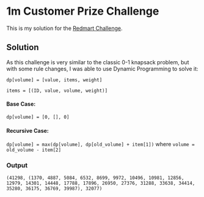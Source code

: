 # 1m Customer Prize Challenge

This is my solution for the [Redmart Challenge](http://geeks.redmart.com/2015/10/26/1000000th-customer-prize-another-programming-challenge/).

## Solution

As this challenge is very similar to the classic 0-1 knapsack problem, but with some rule changes, I was able to use Dynamic Programming to solve it:


`dp[volume] = [value, items, weight]`

`items = [(ID, value, volume, weight)]`

#### Base Case:
`dp[volume] = [0, [], 0] `

#### Recursive Case:
`dp[volume] = max(dp[volume], dp[old_volume] + item[1])` where `volume = old_volume - item[2]`

### Output
`(41298, (1370, 4887, 5084, 6532, 8699, 9972, 10496, 10981, 12856, 12979, 14301, 14448, 17788, 17896, 26950, 27376, 31288, 33638, 34414, 35280, 36175, 36769, 39987), 32077)`
